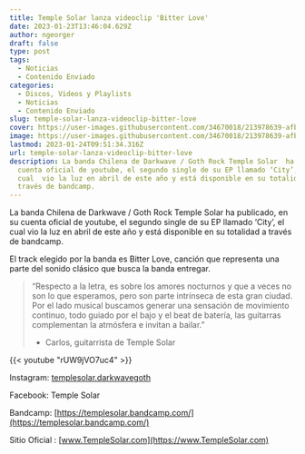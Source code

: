 ```yaml
---
title: Temple Solar lanza videoclip 'Bitter Love'
date: 2023-01-23T13:46:04.629Z
author: ngeorger
draft: false
type: post
tags:
  - Noticias
  - Contenido Enviado
categories:
  - Discos, Videos y Playlists
  - Noticias
  - Contenido Enviado
slug: temple-solar-lanza-videoclip-bitter-love
cover: https://user-images.githubusercontent.com/34670018/213978639-afbb2f70-8bdb-4dfe-a701-88da33c3bfa8.jpg
image: https://user-images.githubusercontent.com/34670018/213978639-afbb2f70-8bdb-4dfe-a701-88da33c3bfa8.jpg
lastmod: 2023-01-24T09:51:34.316Z
url: temple-solar-lanza-videoclip-bitter-love
description: La banda Chilena de Darkwave / Goth Rock Temple Solar  ha publicado, en su
  cuenta oficial de youtube, el segundo single de su EP llamado ‘City’, el
  cual  vio la luz en abril de este año y está disponible en su totalidad a
  través de bandcamp.
---
```


La banda Chilena de Darkwave / Goth Rock Temple Solar  ha publicado, en su cuenta oficial de youtube, el segundo single de su EP llamado ‘City’, el cual  vio la luz en abril de este año y está disponible en su totalidad a través de bandcamp.

El track elegido por la banda es  Bitter Love, canción que representa una parte del sonido clásico que busca la banda entregar.

> “Respecto a la letra, es sobre los amores nocturnos y que a veces no son lo que esperamos, pero son parte intrínseca de esta gran ciudad. Por el lado musical buscamos generar una sensación de movimiento continuo, todo guiado por el bajo y el beat de batería, las guitarras complementan la atmósfera e invitan a bailar.”
>
> - Carlos, guitarrista de Temple Solar

{{< youtube "rUW9jVO7uc4" >}}

Instagram: [templesolar.darkwavegoth](https://instagram.com/templesolar.darkwavegoth)

Facebook: Temple Solar

Bandcamp: [https://templesolar.bandcamp.com/](https://templesolar.bandcamp.com/)

Sitio Oficial : [www.TempleSolar.com](https://www.TempleSolar.com)
